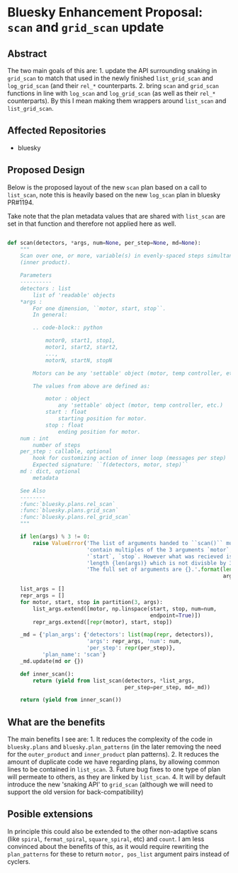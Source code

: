 # Bluesky Enhancement Proposal: ``scan`` and ``grid_scan`` update

## Abstract
The two main goals of this are:
    1. update the API surrounding snaking in ``grid_scan`` to match that used
    in the newly finished ``list_grid_scan`` and ``log_grid_scan`` (and their
    ``rel_*`` counterparts.
    2. bring ``scan`` and ``grid_scan`` functions in line with ``log_scan`` and
    ``log_grid_scan`` (as well as their `rel_*` counterparts). By this I mean
    making them wrappers around ``list_scan`` and ``list_grid_scan``.

## Affected Repositories
- bluesky

## Proposed Design
Below is the proposed layout of the new ``scan`` plan based on a call to
``list_scan``, note this is heavily based on the new ``log_scan`` plan in
bluesky PR#1194.

Take note that the plan metadata values that are shared with ``list_scan`` are
set in that function and therefore not applied here as well.

```python

def scan(detectors, *args, num=None, per_step=None, md=None):
    """
    Scan over one, or more, variable(s) in evenly-spaced steps simultaneously
    (inner product).

    Parameters
    ----------
    detectors : list
        list of 'readable' objects
    *args :
        For one dimension, ``motor, start, stop``.
        In general:

        .. code-block:: python

            motor0, start1, stop1,
            motor1, start2, start2,
            ...,
            motorN, startN, stopN

        Motors can be any 'settable' object (motor, temp controller, etc.)

        The values from above are defined as:

            motor : object
                any 'settable' object (motor, temp controller, etc.)
            start : float
                starting position for motor.
            stop : float
                ending position for motor.
    num : int
        number of steps
    per_step : callable, optional
        hook for customizing action of inner loop (messages per step)
        Expected signature: ``f(detectors, motor, step)``
    md : dict, optional
        metadata

    See Also
    --------
    :func:`bluesky.plans.rel_scan`
    :func:`bluesky.plans.grid_scan`
    :func:`bluesky.plans.rel_grid_scan`
    """

    if len(args) % 3 != 0:
        raise ValueError('The list of arguments handed to ``scan()`` must '
                         'contain multiples of the 3 arguments `motor`, '
                         '`start`, `stop`. However what was recieved is of '
                         'length {len(args)} which is not divisble by 3.'
                         'The full set of arguments are {}.'.format(len(args),
                                                                    args))

    list_args = []
    repr_args = []
    for motor, start, stop in partition(3, args):
        list_args.extend([motor, np.linspace(start, stop, num=num,
                                             endpoint=True)])
        repr_args.extend([repr(motor), start, stop])

    _md = {'plan_args': {'detectors': list(map(repr, detectors)),
                         'args': repr_args, 'num': num,
                         'per_step': repr(per_step)},
           'plan_name': 'scan'}
    _md.update(md or {})

    def inner_scan():
        return (yield from list_scan(detectors, *list_args,
                                     per_step=per_step, md=_md))

    return (yield from inner_scan())
```

## What are the benefits
The main benefits I see are:
    1. It reduces the complexity of the code in ``bluesky.plans`` and
    ``bluesky.plan_patterns`` (in the later removing the need for the
    ``outer_product`` and ``inner_product`` plan patterns).
    2. It reduces the amount of duplicate code we have regarding plans, by
    allowing common lines to be contained in `list_scan`.
    3. Future bug fixes to one type of plan will permeate to others, as they
    are linked by ``list_scan``.
    4. It will by default introduce the new 'snaking API' to ``grid_scan``
    (although we will need to support the old version for back-compatibility)

## Posible extensions
In principle this could also be extended to the other non-adaptive scans (like
``spiral``, ``fermat_spiral``, ``square_spiral``, etc) and ``count``. I am less
convinced about the benefits of this, as it would require rewriting the
`plan_patterns` for these to return ``motor, pos_list`` argument pairs instead
of cyclers.

